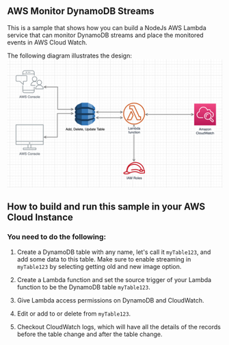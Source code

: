 ## AWS Monitor DynamoDB Streams
This is a sample that shows how you can build a NodeJs AWS Lambda service that can monitor DynamoDB streams and place the monitored events in AWS Cloud Watch.

The following diagram illustrates the design:
![Architecture Diagram](figures/DynamoDB-Streams.png)

## How to build and run this sample in your AWS Cloud Instance
### You need to do the following:
1. Create a DynamoDB table with any name, let's call it `myTable123`, and add some data to this table. Make sure to enable streaming in `myTable123` by selecting getting old and new image option.

2. Create a Lambda function and set the source trigger of your Lambda function to be the DynamoDB table `myTable123`.

3. Give Lambda access permissions on DynamoDB and CloudWatch.

4. Edit or add to or delete from `myTable123`.

5. Checkout CloudWatch logs, which will have all the details of the records before the table change and after the table change.
